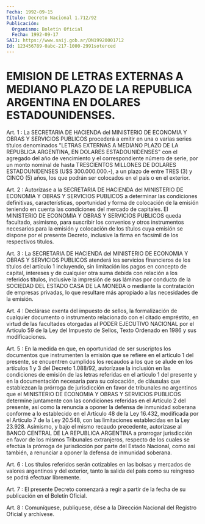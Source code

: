 ```yaml
---
Fecha: 1992-09-15
Título: Decreto Nacional 1.712/92
Publicación:
  Organismo: Boletín Oficial
  Fecha: 1992-09-17
SAIJ: https://www.saij.gob.ar/DN19920001712
Id: 123456789-0abc-217-1000-2991soterced
---
```

# EMISION DE LETRAS EXTERNAS A MEDIANO PLAZO DE LA REPUBLICA ARGENTINA EN DOLARES ESTADOUNIDENSES.

<a id="1"></a>
Art. 1 : La SECRETARIA DE HACIENDA del MINISTERIO DE ECONOMIA Y OBRAS  Y  SERVICIOS  PUBLICOS  procederá  a  emitir en una o varias series títulos denominados "LETRAS EXTERNAS A  MEDIANO  PLAZO DE LA REPUBLICA  ARGENTINA,  EN  DOLARES ESTADOUNIDENSES" con el agregado del año de vencimiento y el  correspondiente  número  de serie, por un    monto  nominal  de  hasta  TRESCIENTOS  MILLONES  DE  DOLARES ESTADOUNIDENSES  (U$S  300.000.000.-), a un plazo de entre TRES (3) y CINCO (5) años, los que  podrán  ser colocados en el país o en el exterior.

<a id="2"></a>
Art. 2 : Autorízase a la SECRETARIA DE HACIENDA del MINISTERIO DE  ECONOMIA   Y  OBRAS  Y  SERVICIOS  PUBLICOS  a  determinar  las condiciones definitivas,  características,  oportunidad  y forma de colocación  de  la  emisión teniendo en cuenta las condiciones  del mercado  de  capitales.   El  MINISTERIO  DE  ECONOMIA  Y  OBRAS  Y SERVICIOS PUBLICOS queda facultado,  asimismo,  para  suscribir los convenios  y  otros  instrumentos  necesarios  para  la  emisión  y colocación  de  los títulos cuya emisión se dispone por el presente Decreto,  inclusive   la  firma  en  facsímil  de  los  respectivos títulos.

<a id="3"></a>
Art. 3 : La SECRETARIA DE HACIENDA del MINISTERIO DE ECONOMIA Y OBRAS  Y  SERVICIOS  PUBLICOS atenderá los servicios financieros de los títulos del artículo  1 incluyendo, sin limitación los pagos en concepto de capital, intereses  y de cualquier otra suma debida con relación a los referidos títulos,  inclusive  la  impresión  de sus láminas por conducto de la SOCIEDAD DEL ESTADO CASA DE LA MONEDA  o mediante  la  contratación  de  empresas privadas, lo que resultare más apropiado a las necesidades de la emisión.

<a id="4"></a>
Art. 4 : Declárase exenta del impuesto de sellos, la formalización  de cualquier documento o instrumento relacionado con el citado empréstito,  en  virtud  de  las  facultades otorgadas al PODER EJECUTIVO NACIONAL por el Artículo 59 de  la Ley del Impuesto de Sellos, Texto Ordenado en 1986 y sus modificaciones.

<a id="5"></a>
Art. 5 : En la medida en que, en oportunidad de ser suscriptos los documentos  que  instrumenten  la  emisión que se refiere en el artículo  1 del presente, se encuentren cumplidos  los  recaudos  a los que se  alude  en  los  artículos  1 y  3 del Decreto 1.088/92, autorízase  la  inclusión  en  las condiciones de  emisión  de  las letras referidas en el artículo 1 del presente y en la documentación  necesaria  para  su  colocación,  de  cláusulas  que establezcan la prórroga de jurisdicción  en  favor de tribunales no argentinos  que  el  MINISTERIO  DE  ECONOMIA Y OBRAS  Y  SERVICIOS PUBLICOS determine juntamente con las  condiciones  referidas en el Artículo 2 del presente, así como la renuncia a oponer  la  defensa de  inmunidad soberana conforme a lo establecido en el Artículo  48 de la  Ley  16.432,  modificada por el Artículo 7 de la Ley 20.548, con las limitaciones establecidas  en  la  Ley  23.928. Asimismo, y bajo  el mismo recaudo precedente, autorízase al BANCO  CENTRAL  DE LA REPUBLICA  ARGENTINA  a  prorrogar  jurisdicción en favor de los mismos Tribunales extranjeros, respecto  de  los  cuales se efectúa la  prórroga  de  jurisdicción por parte del Estado Nacional,  como así  también,  a  renunciar   a  oponer  la  defensa  de  inmunidad soberana.

<a id="6"></a>
Art. 6 : Los títulos referidos serán cotizables en las bolsas y mercados  de valores argentinos y del exterior, tanto la salida del país como su reingreso se podrá efectuar libremente.

<a id="7"></a>
Art.  7 : El presente Decreto comenzará a regir a partir de la fecha de su publicación en el Boletín Oficial.

<a id="8"></a>
Art. 8 : Comuníquese, publíquese, dése a la Dirección Nacional del Registro Oficial y archívese.